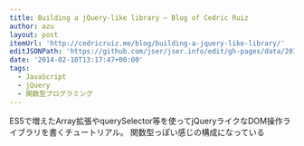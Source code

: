 ```yaml
---
title: Building a jQuery-like library – Blog of Cedric Ruiz
author: azu
layout: post
itemUrl: 'http://cedricruiz.me/blog/building-a-jquery-like-library/'
editJSONPath: 'https://github.com/jser/jser.info/edit/gh-pages/data/2014/02/index.json'
date: '2014-02-10T13:17:47+00:00'
tags:
  - JavaScript
  - jQuery
  - 関数型プログラミング
---
```

ES5で増えたArray拡張やquerySelector等を使ってjQueryライクなDOM操作ライブラリを書くチュートリアル。
関数型っぽい感じの構成になっている
